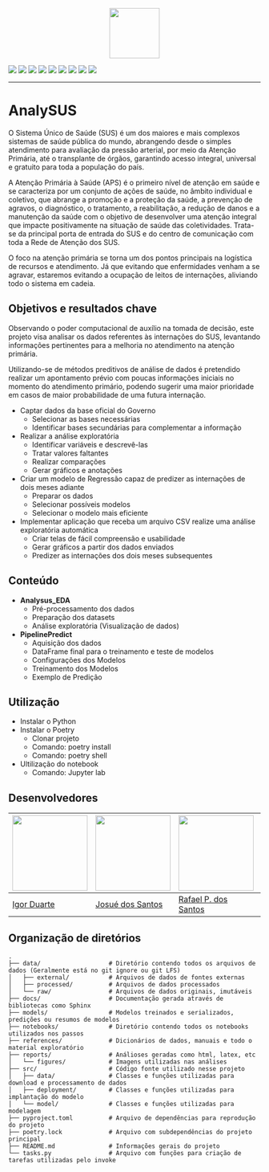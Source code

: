  <p align="center">
 <img align="center" height="100" src="https://user-images.githubusercontent.com/50116696/180585489-6d9290f7-f08f-4954-ad56-1a6696cd0e53.png">
 </p>


![](https://img.shields.io/badge/Code-Python-informational?style=flat&logo=Python&logoColor=white&color=0F80C0)
![](https://img.shields.io/badge/Code-R-informational?style=flat&logo=R&logoColor=white&color=0F80C0)
![](https://img.shields.io/badge/Tools-Pandas-informational?style=flat&logo=pandas&logoColor=white&color=0F80C0)
![](https://img.shields.io/badge/Tools-NumPy-informational?style=flat&logo=NumPy&logoColor=white&color=0F80C0)
![](https://img.shields.io/badge/Tools-Plotly-informational?style=flat&logo=Plotly&logoColor=white&color=0F80C0)
![](https://img.shields.io/badge/Tools-Scikit_Learn-informational?style=flat&logo=scikit-learn&logoColor=white&color=0F80C0)
![](https://img.shields.io/badge/Tools-Streamlit-informational?style=flat&logo=Streamlit&logoColor=white&color=0F80C0)
![](https://img.shields.io/badge/Tools-Heroku-informational?style=flat&logo=Heroku&logoColor=white&color=0F80C0)
![](https://img.shields.io/badge/Tools-Docker-informational?style=flat&logo=Docker&logoColor=white&color=0F80C0)

---


# AnalySUS
 
O Sistema Único de Saúde (SUS) é um dos maiores e mais complexos sistemas de saúde pública do mundo, abrangendo desde o simples atendimento para avaliação da pressão arterial, por meio da Atenção Primária, até o transplante de órgãos, garantindo acesso integral, universal e gratuito para toda a população do país.

A Atenção Primária à Saúde (APS) é o primeiro nível de atenção em saúde e se caracteriza por um conjunto de ações de saúde, no âmbito individual e coletivo, que abrange a promoção e a proteção da saúde, a prevenção de agravos, o diagnóstico, o tratamento, a reabilitação, a redução de danos e a manutenção da saúde com o objetivo de desenvolver uma atenção integral que impacte positivamente na situação de saúde das coletividades. Trata-se da principal porta de entrada do SUS e do centro de comunicação com toda a Rede de Atenção dos SUS.

O foco na atenção primária se torna um dos pontos principais na logística de recursos e atendimento. Já que evitando que enfermidades venham a se agravar, estaremos evitando a ocupação de leitos de internações, aliviando todo o sistema em cadeia.

## Objetivos e resultados chave

Observando o poder computacional de auxílio na tomada de decisão, este projeto visa analisar os dados referentes às internações do SUS, levantando informações pertinentes para a melhoria no atendimento na atenção primária.

Utilizando-se de métodos preditivos de análise de dados é pretendido realizar um apontamento prévio com poucas informações iniciais no momento do atendimento primário, podendo sugerir uma maior prioridade em casos de maior probabilidade de uma futura internação.

- Captar dados da base oficial do Governo
   - Selecionar as bases necessárias
   - Identificar bases secundárias para complementar a informação
- Realizar a análise exploratória
   - Identificar variáveis e descrevê-las
   - Tratar valores faltantes
   - Realizar comparações
   - Gerar gráficos e anotações
- Criar um modelo de Regressão capaz de predizer as internações de dois meses adiante
   - Preparar os dados
   - Selecionar possíveis modelos
   - Selecionar o modelo mais eficiente
- Implementar aplicação que receba um arquivo CSV realize uma análise exploratória automática
   - Criar telas de fácil compreensão e usabilidade
   - Gerar gráficos a partir dos dados enviados
   - Predizer as internações dos dois meses subsequentes

## Conteúdo

- **Analysus_EDA**
   - Pré-processamento dos dados
   - Preparação dos datasets
   - Análise exploratória (Visualização de dados)  
- **PipelinePredict**
   - Aquisição dos dados
   - DataFrame final para o treinamento e teste de modelos
   - Configurações dos Modelos
   - Treinamento dos Modelos
   - Exemplo de Predição

## Utilização
- Instalar o Python
- Instalar o Poetry
   - Clonar projeto
   - Comando: poetry install
   - Comando: poetry shell
- Ultilização do notebook
   - Comando: Jupyter lab

## Desenvolvedores

[<img src="https://user-images.githubusercontent.com/50116696/180584891-141991ab-718c-4ea2-9a67-7abec49f1710.jpg"  width="150" height="150">](https://github.com/igorduartt) | [<img src="https://user-images.githubusercontent.com/50116696/180584892-97be4aac-e81a-4928-be8a-49ff5ca24dec.jpg"  width="150" height="150">](https://github.com/JosueSantos) |  [<img src="https://user-images.githubusercontent.com/50116696/180584893-10061f43-9ea1-4622-8f33-7feb11942a4f.jpg"  width="150" height="150">](https://github.com/Rafae1PS) | [<img src="https://user-images.githubusercontent.com/50116696/180584895-7fb2b45e-084c-4ed6-bf2b-637f01ce5b37.jpg"  width="150" height="150">](https://github.com/VanSharine) 
--- | --- | --- | --- 
[Igor Duarte](https://github.com/igorduartt) | [Josué dos Santos](https://github.com/JosueSantos) |  [Rafael P. dos Santos](https://github.com/Rafae1PS) | [Vanessa Camelo](https://github.com/VanSharine) 







## Organização de diretórios

```
.
├── data/                   # Diretório contendo todos os arquivos de dados (Geralmente está no git ignore ou git LFS)
│   ├── external/           # Arquivos de dados de fontes externas
│   ├── processed/          # Arquivos de dados processados
│   └── raw/                # Arquivos de dados originais, imutáveis
├── docs/                   # Documentação gerada através de bibliotecas como Sphinx
├── models/                 # Modelos treinados e serializados, predições ou resumos de modelos
├── notebooks/              # Diretório contendo todos os notebooks utilizados nos passos
├── references/             # Dicionários de dados, manuais e todo o material exploratório
├── reports/                # Análioses geradas como html, latex, etc
│   └── figures/            # Imagens utilizadas nas análises
├── src/                    # Código fonte utilizado nesse projeto
│   ├── data/               # Classes e funções utilizadas para download e processamento de dados
│   ├── deployment/         # Classes e funções utilizadas para implantação do modelo
│   └── model/              # Classes e funções utilizadas para modelagem
├── pyproject.toml          # Arquivo de dependências para reprodução do projeto
├── poetry.lock             # Arquivo com subdependências do projeto principal
├── README.md               # Informações gerais do projeto
└── tasks.py                # Arquivo com funções para criação de tarefas utilizadas pelo invoke

```
